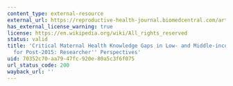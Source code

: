 ```yaml
---
content_type: external-resource
external_url: https://reproductive-health-journal.biomedcentral.com/articles/10.1186/s12978-015-0044-5
has_external_license_warning: true
license: https://en.wikipedia.org/wiki/All_rights_reserved
status: valid
title: 'Critical Maternal Health Knowledge Gaps in Low- and Middle-income Countries
  for Post-2015: Researcher'' Perspectives'
uid: 70352c70-aa79-47fc-920e-80a5c3f6f075
url_status_code: 200
wayback_url: ''
---
```

